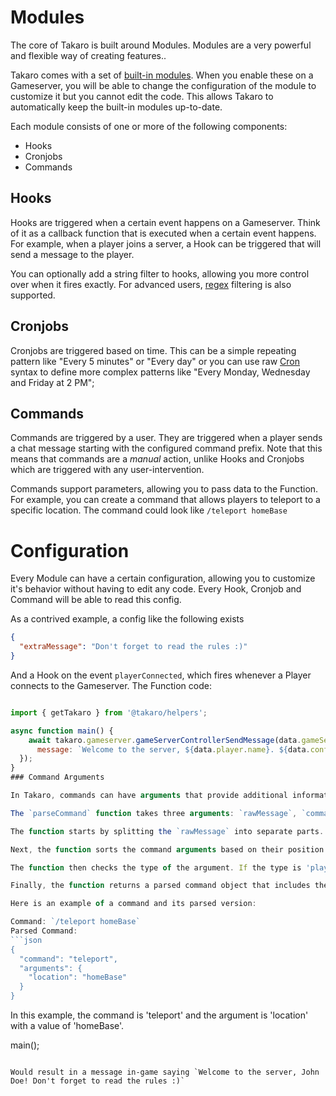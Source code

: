 # Modules

The core of Takaro is built around Modules. Modules are a very powerful and flexible way of creating features..

Takaro comes with a set of [built-in modules](../built-in-modules.mdx). When you enable these on a Gameserver, you will be able to change the configuration of the module to customize it but you cannot edit the code. This allows Takaro to automatically keep the built-in modules up-to-date. 

Each module consists of one or more of the following components:

- Hooks
- Cronjobs
- Commands

## Hooks

Hooks are triggered when a certain event happens on a Gameserver. Think of it as a callback function that is executed when a certain event happens. For example, when a player joins a server, a Hook can be triggered that will send a message to the player.

You can optionally add a string filter to hooks, allowing you more control over when it fires exactly. For advanced users, [regex](https://en.wikipedia.org/wiki/Regular_expression) filtering is also supported.

## Cronjobs

Cronjobs are triggered based on time. This can be a simple repeating pattern like "Every 5 minutes" or "Every day" or you can use raw [Cron](https://en.wikipedia.org/wiki/Cron) syntax to define more complex patterns like "Every Monday, Wednesday and Friday at 2 PM";

## Commands

Commands are triggered by a user. They are triggered when a player sends a chat message starting with the configured command prefix. Note that this means that commands are a _manual_ action, unlike Hooks and Cronjobs which are triggered with any user-intervention.

Commands support parameters, allowing you to pass data to the Function. For example, you can create a command that allows players to teleport to a specific location. The command could look like `/teleport homeBase`

# Configuration

Every Module can have a certain configuration, allowing you to customize it's behavior without having to edit any code. Every Hook, Cronjob and Command will be able to read this config.

As a contrived example, a config like the following exists

```json
{
  "extraMessage": "Don't forget to read the rules :)"
}
```

And a Hook on the event `playerConnected`, which fires whenever a Player connects to the Gameserver. The Function code:

```js

import { getTakaro } from '@takaro/helpers';

async function main() {
    await takaro.gameserver.gameServerControllerSendMessage(data.gameServerId, {
      message: `Welcome to the server, ${data.player.name}. ${data.config.extraMessage}`,
  });
}
### Command Arguments

In Takaro, commands can have arguments that provide additional information for the command execution. These arguments are parsed by the `parseCommand` function in the `commandParser.ts` file.

The `parseCommand` function takes three arguments: `rawMessage`, `command`, and `gameServerId`. The `rawMessage` is the original command string sent by the user. The `command` is the command object that contains information about the command, including its arguments. The `gameServerId` is the identifier of the game server where the command was issued.

The function starts by splitting the `rawMessage` into separate parts. If the `rawMessage` cannot be split, an `InternalServerError` is thrown and the error is logged.

Next, the function sorts the command arguments based on their position. For each argument, the function checks if a value was provided in the `rawMessage`. If a value was provided, it is used. If not, the function checks if a default value is available. If a default value is available, it is used. If not, a `BadRequestError` is thrown and the error is logged.

The function then checks the type of the argument. If the type is 'player', the function attempts to resolve the player using the `tryResolvePlayer` function. If the type is 'string', the function removes any quotation marks from the value. If the type is 'number', the function attempts to parse the value as a number. If the value cannot be parsed as a number, a `BadRequestError` is thrown and the error is logged. If the type is 'boolean', the function checks if the value is 'true' or 'false'. If not, a `BadRequestError` is thrown and the error is logged.

Finally, the function returns a parsed command object that includes the command trigger and the parsed arguments.

Here is an example of a command and its parsed version:

Command: `/teleport homeBase`
Parsed Command: 
```json
{
  "command": "teleport",
  "arguments": {
    "location": "homeBase"
  }
}
```
In this example, the command is 'teleport' and the argument is 'location' with a value of 'homeBase'.

main();

```

Would result in a message in-game saying `Welcome to the server, John Doe! Don't forget to read the rules :)`
